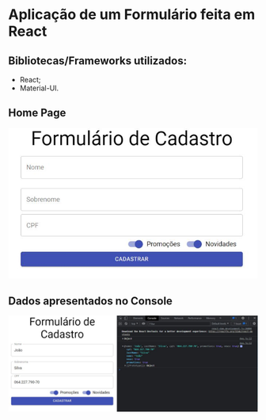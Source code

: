 # Aplicação de um Formulário feita em React
## Bibliotecas/Frameworks utilizados:  
* React;
* Material-UI.

## Home Page
![Home Page](/images/HomePage.JPG)

## Dados apresentados no Console
![Home Page](/images/View.JPG)
